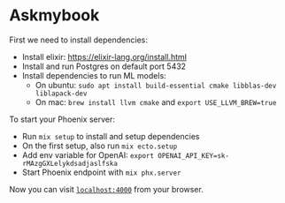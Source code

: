 # Askmybook

First we need to install dependencies:

  * Install elixir: https://elixir-lang.org/install.html
  * Install and run Postgres on default port 5432
  * Install dependencies to run ML models:
    * On ubuntu: `sudo apt install build-essential cmake libblas-dev liblapack-dev`
    * On mac: `brew install llvm cmake` and `export USE_LLVM_BREW=true`

To start your Phoenix server:

  * Run `mix setup` to install and setup dependencies
  * On the first setup, also run `mix ecto.setup`
  * Add env variable for OpenAI: `export OPENAI_API_KEY=sk-rMAzgGXLelykdsadjaslfska`
  * Start Phoenix endpoint with `mix phx.server`

Now you can visit [`localhost:4000`](http://localhost:4000) from your browser.
